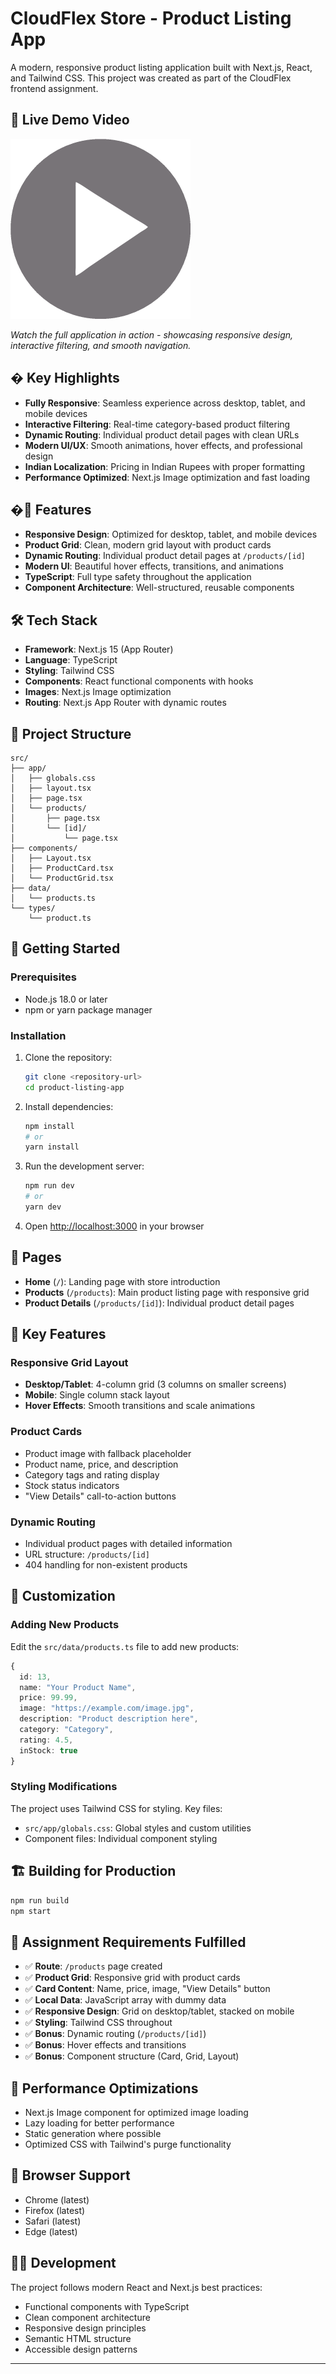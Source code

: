 # CloudFlex Store - Product Listing App

A modern, responsive product listing application built with Next.js, React, and Tailwind CSS. This project was created as part of the CloudFlex frontend assignment.

## 🎥 Live Demo Video

[![Demo Video](https://raw.githubusercontent.com/github/explore/main/topics/video/video.png)](https://raw.githubusercontent.com/Harihara04sudhan/product-listing-app/main/<path-to-video/demo-video.mp4>)

*Watch the full application in action - showcasing responsive design, interactive filtering, and smooth navigation.*

## � Key Highlights

- **Fully Responsive**: Seamless experience across desktop, tablet, and mobile devices
- **Interactive Filtering**: Real-time category-based product filtering
- **Dynamic Routing**: Individual product detail pages with clean URLs
- **Modern UI/UX**: Smooth animations, hover effects, and professional design
- **Indian Localization**: Pricing in Indian Rupees with proper formatting
- **Performance Optimized**: Next.js Image optimization and fast loading

## �🚀 Features

- **Responsive Design**: Optimized for desktop, tablet, and mobile devices
- **Product Grid**: Clean, modern grid layout with product cards
- **Dynamic Routing**: Individual product detail pages at `/products/[id]`
- **Modern UI**: Beautiful hover effects, transitions, and animations
- **TypeScript**: Full type safety throughout the application
- **Component Architecture**: Well-structured, reusable components

## 🛠️ Tech Stack

- **Framework**: Next.js 15 (App Router)
- **Language**: TypeScript
- **Styling**: Tailwind CSS
- **Components**: React functional components with hooks
- **Images**: Next.js Image optimization
- **Routing**: Next.js App Router with dynamic routes

## 📁 Project Structure

```
src/
├── app/
│   ├── globals.css
│   ├── layout.tsx
│   ├── page.tsx
│   └── products/
│       ├── page.tsx
│       └── [id]/
│           └── page.tsx
├── components/
│   ├── Layout.tsx
│   ├── ProductCard.tsx
│   └── ProductGrid.tsx
├── data/
│   └── products.ts
└── types/
    └── product.ts
```

## 🚦 Getting Started

### Prerequisites

- Node.js 18.0 or later
- npm or yarn package manager

### Installation

1. Clone the repository:
   ```bash
   git clone <repository-url>
   cd product-listing-app
   ```

2. Install dependencies:
   ```bash
   npm install
   # or
   yarn install
   ```

3. Run the development server:
   ```bash
   npm run dev
   # or
   yarn dev
   ```

4. Open [http://localhost:3000](http://localhost:3000) in your browser

## 📱 Pages

- **Home** (`/`): Landing page with store introduction
- **Products** (`/products`): Main product listing page with responsive grid
- **Product Details** (`/products/[id]`): Individual product detail pages

## 🎨 Key Features

### Responsive Grid Layout
- **Desktop/Tablet**: 4-column grid (3 columns on smaller screens)
- **Mobile**: Single column stack layout
- **Hover Effects**: Smooth transitions and scale animations

### Product Cards
- Product image with fallback placeholder
- Product name, price, and description
- Category tags and rating display
- Stock status indicators
- "View Details" call-to-action buttons

### Dynamic Routing
- Individual product pages with detailed information
- URL structure: `/products/[id]`
- 404 handling for non-existent products

## 🔧 Customization

### Adding New Products

Edit the `src/data/products.ts` file to add new products:

```typescript
{
  id: 13,
  name: "Your Product Name",
  price: 99.99,
  image: "https://example.com/image.jpg",
  description: "Product description here",
  category: "Category",
  rating: 4.5,
  inStock: true
}
```

### Styling Modifications

The project uses Tailwind CSS for styling. Key files:
- `src/app/globals.css`: Global styles and custom utilities
- Component files: Individual component styling

## 🏗️ Building for Production

```bash
npm run build
npm start
```

## 📝 Assignment Requirements Fulfilled

- ✅ **Route**: `/products` page created
- ✅ **Product Grid**: Responsive grid with product cards
- ✅ **Card Content**: Name, price, image, "View Details" button
- ✅ **Local Data**: JavaScript array with dummy data
- ✅ **Responsive Design**: Grid on desktop/tablet, stacked on mobile
- ✅ **Styling**: Tailwind CSS throughout
- ✅ **Bonus**: Dynamic routing (`/products/[id]`)
- ✅ **Bonus**: Hover effects and transitions
- ✅ **Bonus**: Component structure (Card, Grid, Layout)

## 🎯 Performance Optimizations

- Next.js Image component for optimized image loading
- Lazy loading for better performance
- Static generation where possible
- Optimized CSS with Tailwind's purge functionality

## 📱 Browser Support

- Chrome (latest)
- Firefox (latest)
- Safari (latest)
- Edge (latest)

## 👨‍💻 Development

The project follows modern React and Next.js best practices:
- Functional components with TypeScript
- Clean component architecture
- Responsive design principles
- Semantic HTML structure
- Accessible design patterns

---


